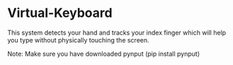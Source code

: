 # Virtual-Keyboard
This system detects your hand and tracks your index finger which will help you type without physically touching the screen.

Note: Make sure you have downloaded pynput (pip install pynput) 
